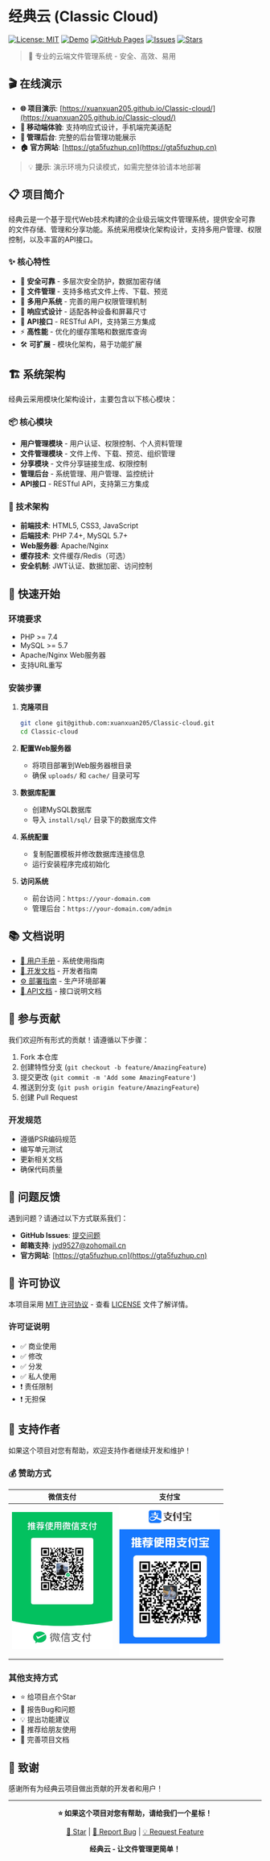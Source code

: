 # 经典云 (Classic Cloud)

[![License: MIT](https://img.shields.io/badge/License-MIT-yellow.svg)](https://opensource.org/licenses/MIT)
[![Demo](https://img.shields.io/badge/Demo-在线演示-blue)](https://xuanxuan205.github.io/Classic-cloud/)
[![GitHub Pages](https://img.shields.io/badge/GitHub%20Pages-Live-brightgreen)](https://xuanxuan205.github.io/Classic-cloud/)
[![Issues](https://img.shields.io/github/issues/xuanxuan205/Classic-cloud)](https://github.com/xuanxuan205/Classic-cloud/issues)
[![Stars](https://img.shields.io/github/stars/xuanxuan205/Classic-cloud)](https://github.com/xuanxuan205/Classic-cloud/stargazers)

> 🚀 专业的云端文件管理系统 - 安全、高效、易用

## 🎬 在线演示

- **🌐 项目演示**: [https://xuanxuan205.github.io/Classic-cloud/](https://xuanxuan205.github.io/Classic-cloud/)
- **📱 移动端体验**: 支持响应式设计，手机端完美适配
- **🔧 管理后台**: 完整的后台管理功能展示
- **🏠 官方网站**: [https://gta5fuzhup.cn](https://gta5fuzhup.cn)

> 💡 **提示**: 演示环境为只读模式，如需完整体验请本地部署

## 📋 项目简介

经典云是一个基于现代Web技术构建的企业级云端文件管理系统，提供安全可靠的文件存储、管理和分享功能。系统采用模块化架构设计，支持多用户管理、权限控制，以及丰富的API接口。

### ✨ 核心特性

- 🔐 **安全可靠** - 多层次安全防护，数据加密存储
- 📁 **文件管理** - 支持多格式文件上传、下载、预览
- 👥 **多用户系统** - 完善的用户权限管理机制
- 🎨 **响应式设计** - 适配各种设备和屏幕尺寸
- 🔌 **API接口** - RESTful API，支持第三方集成
- ⚡ **高性能** - 优化的缓存策略和数据库查询
- 🛠️ **可扩展** - 模块化架构，易于功能扩展

## 🏗️ 系统架构

经典云采用模块化架构设计，主要包含以下核心模块：

### 📦 核心模块
- **用户管理模块** - 用户认证、权限控制、个人资料管理
- **文件管理模块** - 文件上传、下载、预览、组织管理
- **分享模块** - 文件分享链接生成、权限控制
- **管理后台** - 系统管理、用户管理、监控统计
- **API接口** - RESTful API，支持第三方集成

### 🔧 技术架构
- **前端技术**: HTML5, CSS3, JavaScript
- **后端技术**: PHP 7.4+, MySQL 5.7+
- **Web服务器**: Apache/Nginx
- **缓存技术**: 文件缓存/Redis（可选）
- **安全机制**: JWT认证、数据加密、访问控制

## 🚀 快速开始

### 环境要求

- PHP >= 7.4
- MySQL >= 5.7
- Apache/Nginx Web服务器
- 支持URL重写

### 安装步骤

1. **克隆项目**
   ```bash
   git clone git@github.com:xuanxuan205/Classic-cloud.git
   cd Classic-cloud
   ```

2. **配置Web服务器**
   - 将项目部署到Web服务器根目录
   - 确保 `uploads/` 和 `cache/` 目录可写

3. **数据库配置**
   - 创建MySQL数据库
   - 导入 `install/sql/` 目录下的数据库文件

4. **系统配置**
   - 复制配置模板并修改数据库连接信息
   - 运行安装程序完成初始化

5. **访问系统**
   - 前台访问：`https://your-domain.com`
   - 管理后台：`https://your-domain.com/admin`

## 📚 文档说明

- [📖 用户手册](docs/user-guide.md) - 系统使用指南
- [🔧 开发文档](docs/development.md) - 开发者指南
- [⚙️ 部署指南](docs/deployment.md) - 生产环境部署
- [🔌 API文档](docs/api.md) - 接口说明文档

## 🤝 参与贡献

我们欢迎所有形式的贡献！请遵循以下步骤：

1. Fork 本仓库
2. 创建特性分支 (`git checkout -b feature/AmazingFeature`)
3. 提交更改 (`git commit -m 'Add some AmazingFeature'`)
4. 推送到分支 (`git push origin feature/AmazingFeature`)
5. 创建 Pull Request

### 开发规范

- 遵循PSR编码规范
- 编写单元测试
- 更新相关文档
- 确保代码质量

## 🐛 问题反馈

遇到问题？请通过以下方式联系我们：

- **GitHub Issues**: [提交问题](https://github.com/xuanxuan205/Classic-cloud/issues)
- **邮箱支持**: [jyd9527@zohomail.cn](mailto:jyd9527@zohomail.cn)
- **官方网站**: [https://gta5fuzhup.cn](https://gta5fuzhup.cn)

## 📄 许可协议

本项目采用 [MIT 许可协议](LICENSE) - 查看 [LICENSE](LICENSE) 文件了解详情。

### 许可证说明

- ✅ 商业使用
- ✅ 修改
- ✅ 分发
- ✅ 私人使用
- ❗ 责任限制
- ❗ 无担保

## 💖 支持作者

如果这个项目对您有帮助，欢迎支持作者继续开发和维护！

### 💰 赞助方式

<div align="center">

| 微信支付 | 支付宝 |
|---------|--------|
| <img src="https://raw.githubusercontent.com/xuanxuan205/Classic-cloud/main/images/wechat_qr_3.png" width="200" alt="微信收款码"> | <img src="https://raw.githubusercontent.com/xuanxuan205/Classic-cloud/main/images/alipay_qr_3.png" width="200" alt="支付宝收款码"> |

</div>

### 其他支持方式
- ⭐ 给项目点个Star
- 🐛 报告Bug和问题
- 💡 提出功能建议
- 📢 推荐给朋友使用
- 📝 完善项目文档

## 🙏 致谢

感谢所有为经典云项目做出贡献的开发者和用户！

---

<div align="center">

**⭐ 如果这个项目对您有帮助，请给我们一个星标！**

[🌟 Star](https://github.com/xuanxuan205/Classic-cloud) | [🐛 Report Bug](https://github.com/xuanxuan205/Classic-cloud/issues) | [💡 Request Feature](https://github.com/xuanxuan205/Classic-cloud/issues)

**经典云 - 让文件管理更简单！**

</div>